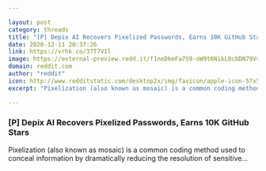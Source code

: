 ```yaml
---

layout: post
category: threads
title: "[P] Depix AI Recovers Pixelized Passwords, Earns 10K GitHub Stars"
date: 2020-12-11 20:37:26
link: https://vrhk.co/37T7VIl
image: https://external-preview.redd.it/f1neDkmFa7S9-oW9t6NikL0cbDN79VvsY5A9oz9jWKk.jpg?width=400&height=209.42408377&auto=webp&crop=400:209.42408377,smart&s=c499873a42a0e1e6d31a59820c64fc1b818a6072
domain: reddit.com
author: "reddit"
icon: http://www.redditstatic.com/desktop2x/img/favicon/apple-icon-57x57.png
excerpt: "Pixelization (also known as mosaic) is a common coding method used to conceal information by dramatically reducing the resolution of sensitive..."

---
```


### [P] Depix AI Recovers Pixelized Passwords, Earns 10K GitHub Stars

Pixelization (also known as mosaic) is a common coding method used to conceal information by dramatically reducing the resolution of sensitive...